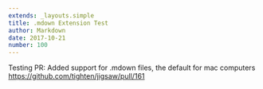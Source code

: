 ```yaml
---
extends: _layouts.simple
title: .mdown Extension Test
author: Markdown
date: 2017-10-21
number: 100
---
```


Testing PR: Added support for .mdown files, the default for mac computers
https://github.com/tighten/jigsaw/pull/161
